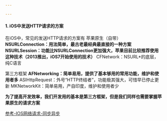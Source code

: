 ```yaml
---

---
```


#### 1. iOS中发送HTTP请求的方案

在iOS中，常见的发送HTTP请求的方案有
 苹果原生（自带）
 **NSURLConnection：用法简单，最古老最经典最直接的一种方案 NSURLSession：功能比NSURLConnection更加强大，苹果目前比较推荐使用这种技术（2013推出，iOS7开始使用的技术）**
 CFNetwork：NSURL*的底层，纯C语言

第三方框架
 **AFNetworking：简单易用，提供了基本够用的常用功能，维护和使用者多**
 ASIHttpRequest：外号“HTTP终结者”，功能极其强大，可惜早已停止更新
 MKNetworkKit：简单易用，产自印度，维护和使用者少

**为了提高开发效率，我们开发用的基本是第三方框架，但是我们同样也需要掌握苹果原生的请求方案**





[参考-IOS网络请求-同步异步](https://www.kancloud.cn/digest/data/106703)